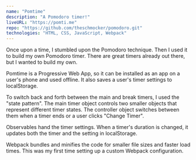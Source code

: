 ```yaml
---
name: "Pomtime"
description: "A Pomodoro timer!"
liveURL: "https://pomti.me"
repo: "https://github.com/theschmocker/pomodoro.git"
technologies: "HTML, CSS, JavaScript, Webpack"
---
```


Once upon a time, I stumbled upon the Pomodoro technique. Then I used it to build my own Pomodoro timer. There are great timers already out there, but I wanted to build my own.

Pomtime is a Progressive Web App, so it can be installed as an app on a user's phone and used offline. It also saves a user's timer settings to localStorage.

To switch back and forth between the main and break timers, I used the "state pattern". The main timer object controls two smaller objects that represent different timer states. The controller object switches between them when a timer ends or a user clicks "Change Timer".

Observables hand the timer settings. When a timer's duration is changed, it updates both the timer and the setting in localStorage.

Webpack bundles and minifies the code for smaller file sizes and faster load times. This was my first time setting up a custom Webpack configuration.
